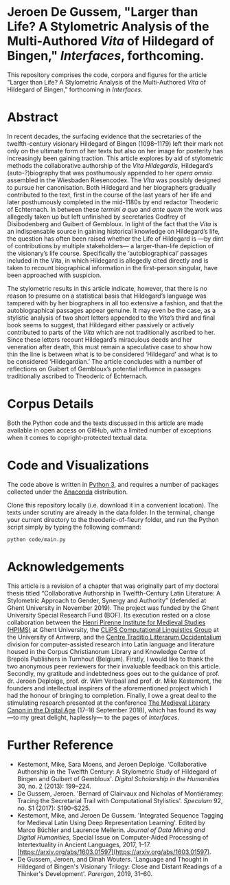 # Jeroen De Gussem, "Larger than Life? A Stylometric Analysis of the Multi-Authored *Vita* of Hildegard of Bingen," *Interfaces*, forthcoming.

This repository comprises the code, corpora and figures for the article "Larger than Life? A Stylometric Analysis of the Multi-Authored *Vita* of Hildegard of Bingen," forthcoming in *Interfaces*.

# Abstract

In recent decades, the surfacing evidence that the secretaries of the twelfth-century visionary Hildegard of Bingen (1098–1179) left their mark not only on the ultimate form of her texts but also on her image for posterity has increasingly been gaining traction. This article explores by aid of stylometric methods the collaborative authorship of the *Vita Hildegardis*, Hildegard’s (auto-?)biography that was posthumously appended to her *opera omnia* assembled in the Wiesbaden Riesencodex. The *Vita* was possibly designed to pursue her canonisation. Both Hildegard and her biographers gradually contributed to the text, first in the course of the last years of her life and later posthumously completed in the mid-1180s by end redactor Theoderic of Echternach. In between these *termini a quo* and *ante quem* the work was allegedly taken up but left unfinished by secretaries Godfrey of Disibodenberg and Guibert of Gembloux. In light of the fact that the *Vita* is an indispensable source in gaining historical knowledge on Hildegard’s life, the question has often been raised whether the Life of Hildegard is —by dint of contributions by multiple stakeholders— a larger-than-life depiction of the visionary’s life course. Specifically the ‘autobiographical’ passages included in the Vita, in which Hildegard is allegedly cited directly and is taken to recount biographical information in the first-person singular, have been approached with suspicion. 

The stylometric results in this article indicate, however, that there is no reason to presume on a statistical basis that Hildegard’s language was tampered with by her biographers in all too extensive a fashion, and that the autobiographical passages appear genuine. It may even be the case, as a stylistic analysis of two short letters appended to the *Vita*’s third and final book seems to suggest, that Hildegard either passively or actively contributed to parts of the *Vita* which are not traditionally ascribed to her. Since these letters recount Hildegard’s miraculous deeds and her veneration after death, this must remain a speculative case to show how thin the line is between what is to be considered ‘Hildegard’ and what is to be considered ‘Hildegardian.’ The article concludes with a number of reflections on Guibert of Gembloux’s potential influence in passages traditionally ascribed to Theoderic of Echternach.

# Corpus Details

Both the Python code and the texts discussed in this article are made available in open access on GitHub, with a limited number of exceptions when it comes to copright-protected textual data.

# Code and Visualizations

The code above is written in [Python 3](https://www.python.org/downloads/release/python-360/), and requires a number of packages collected under the [Anaconda](https://www.continuum.io/downloads) distribution. 

Clone this repository locally (i.e. download it in a convenient location). The texts under scrutiny are already in the data folder. In the terminal, change your current directory to the theoderic-of-fleury folder, and run the Python script simply by typing the following command:

```python code/main.py```

# Acknowledgements

This article is a revision of a chapter that was originally part of my doctoral thesis titled “Collaborative Authorship in Twelfth-Century Latin Literature: A Stylometric Approach to Gender, Synergy and Authority” (defended at Ghent University in November 2019). The project was funded by the Ghent University Special Research Fund (BOF). Its execution rested on a close collaboration between the [Henri Pirenne Institute for Medieval Studies (HPIMS)](https://www.ugent.be/pirenne/en) at Ghent University, the [CLiPS Computational Linguistics Group](https://www.uantwerpen.be/en/research-groups/clips/) at the University of Antwerp, and the [Centre Traditio Litterarum Occidentalium](https://www.corpuschristianorum.org/) division for computer-assisted research into Latin language and literature housed in the Corpus Christianorum Library and Knowledge Centre of Brepols Publishers in Turnhout (Belgium). Firstly, I would like to thank the two anonymous peer reviewers for their invaluable feedback on this article. Secondly, my gratitude and indebtedness goes out to the guidance of prof. dr. Jeroen Deploige, prof. dr. Wim Verbaal and prof. dr. Mike Kestemont, the founders and intellectual inspirers of the aforementioned project which I had the honour of bringing to completion. Finally, I owe a great deal to the stimulating research presented at the conference [The Medieval Literary Canon in the Digital Age](https://www.mcda.ugent.be/) (17–18 September 2018), which has found its way —to my great delight, haplessly— to the pages of *Interfaces*.

# Further Reference

* Kestemont, Mike, Sara Moens, and Jeroen Deploige. ‘Collaborative Authorship in the Twelfth Century: A Stylometric Study of Hildegard of Bingen and Guibert of Gembloux'. *Digital Scholarship in the Humanities* 30, no. 2 (2013): 199–224.
* De Gussem, Jeroen. 'Bernard of Clairvaux and Nicholas of Montiéramey: Tracing the Secretarial Trail with Computational Stylistics'. *Speculum* 92, no. S1 (2017): S190–S225.
* Kestemont, Mike, and Jeroen De Gussem. 'Integrated Sequence Tagging for Medieval Latin Using Deep Representation Learning'. Edited by Marco Büchler and Laurence Mellerin. *Journal of Data Mining and Digital Humanities*, Special Issue on Computer-Aided Processing of Intertextuality in Ancient Languages, 2017, 1–17. [https://arxiv.org/abs/1603.01597](https://arxiv.org/abs/1603.01597).
* De Gussem, Jeroen, and Dinah Wouters. ‘Language and Thought in Hildegard of Bingen's Visionary Trilogy: Close and Distant Readings of a Thinker's Development'. *Parergon*, 2019, 31–60.